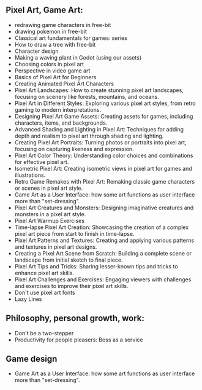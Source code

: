 ## Pixel Art, Game Art:

- redrawing game characters in free-bit
- drawing pokemon in free-bit
- Classical art fundamentals for games: series
- How to draw a tree with free-bit
- Character design
- Making a waving plant in Godot (using our assets)
- Choosing colors in pixel art
- Perspective in video game art
- Basics of Pixel Art for Beginners
- Creating Animated Pixel Art Characters
- Pixel Art Landscapes: How to create stunning pixel art landscapes, focusing on scenery like forests, mountains, and oceans.
- Pixel Art in Different Styles: Exploring various pixel art styles, from retro gaming to modern interpretations.
- Designing Pixel Art Game Assets: Creating assets for games, including characters, items, and backgrounds.
- Advanced Shading and Lighting in Pixel Art: Techniques for adding depth and realism to pixel art through shading and lighting.
- Creating Pixel Art Portraits: Turning photos or portraits into pixel art, focusing on capturing likeness and expression.
- Pixel Art Color Theory: Understanding color choices and combinations for effective pixel art.
- Isometric Pixel Art: Creating isometric views in pixel art for games and illustrations.
- Retro Game Remakes with Pixel Art: Remaking classic game characters or scenes in pixel art style.
- Game Art as a User Interface: how some art functions as user interface more than "set-dressing".
- Pixel Art Creatures and Monsters: Designing imaginative creatures and monsters in a pixel art style.
- Pixel Art Warmup Exercises
- Time-lapse Pixel Art Creation: Showcasing the creation of a complex pixel art piece from start to finish in time-lapse.
- Pixel Art Patterns and Textures: Creating and applying various patterns and textures in pixel art designs.
- Creating a Pixel Art Scene from Scratch: Building a complete scene or landscape from initial sketch to final piece.
- Pixel Art Tips and Tricks: Sharing lesser-known tips and tricks to enhance pixel art skills.
- Pixel Art Challenges and Exercises: Engaging viewers with challenges and exercises to improve their pixel art skills.
- Don't use pixel art fonts
- Lazy Lines


## Philosophy, personal growth, work:

- Don't be a two-stepper
- Productivity for people pleasers: Boss as a service

## Game design

- Game Art as a User Interface: how some art functions as user interface more than "set-dressing".
